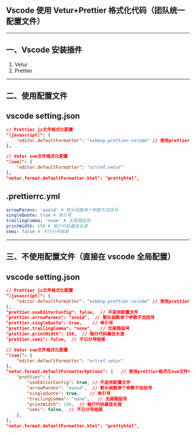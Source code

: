 ## Vscode 使用 Vetur+Prettier 格式化代码（团队统一配置文件）

------



## 一、Vscode 安装插件

1. Vetur
2. Prettier

------



## 二、使用配置文件

## vscode setting.json

```json
// Prettier js文件格式化配置
"[javascript]": {
    "editor.defaultFormatter": "esbenp.prettier-vscode" // 使用prettier格式化js文件
},

// Vetur vue文件格式化配置
"[vue]": {
    "editor.defaultFormatter": "octref.vetur"
},
"vetur.format.defaultFormatter.html": "prettyhtml",
```

## .prettierrc.yml

```yaml
arrowParens: 'avoid' # 箭头函数单个参数不加括号
singleQuote: true # 单引号
trailingComma: 'none' # 无尾随逗号
printWidth: 150 # 每行代码最佳长度
semi: false # 不已分号结尾
```

------



## 三、不使用配置文件（直接在 vscode 全局配置）

## vscode setting.json

```json
// Prettier js文件格式化配置
"[javascript]": {
    "editor.defaultFormatter": "esbenp.prettier-vscode" // 使用prettier格式化js文件
},
"prettier.useEditorConfig": false,  // 不启用配置文件
"prettier.arrowParens": "avoid",  // 箭头函数单个参数不加括号
"prettier.singleQuote": true,    // 单引号
"prettier.trailingComma": "none",   // 无尾随逗号
"prettier.printWidth": 150,  // 每行代码最佳长度
"prettier.semi": false,  // 不已分号结尾

// Vetur vue文件格式化配置
"[vue]": {
    "editor.defaultFormatter": "octref.vetur"
},
"vetur.format.defaultFormatterOptions": {   // 使用prettier格式化vue文件中<script>
    "prettier": {
        "useEditorConfig": true, // 不启用配置文件
        "arrowParens": "avoid",  // 箭头函数单个参数不加括号
        "singleQuote": true,    // 单引号
        "trailingComma": "none",   // 无尾随逗号
        "printWidth": 150,  // 每行代码最佳长度
        "semi": false,  // 不已分号结尾
    },
},
"vetur.format.defaultFormatter.html": "prettyhtml",
```
